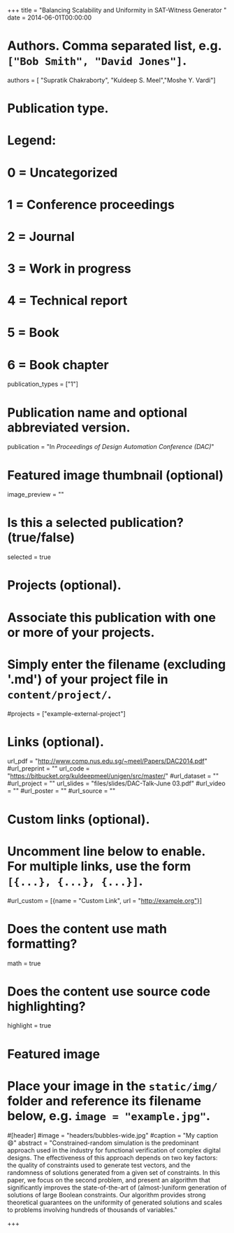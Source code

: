 +++
title = "Balancing Scalability and Uniformity in SAT-Witness Generator "
date = 2014-06-01T00:00:00

# Authors. Comma separated list, e.g. `["Bob Smith", "David Jones"]`.
authors = [ "Supratik Chakraborty", "Kuldeep S. Meel","Moshe Y. Vardi"]

# Publication type.
# Legend:
# 0 = Uncategorized
# 1 = Conference proceedings
# 2 = Journal
# 3 = Work in progress
# 4 = Technical report
# 5 = Book
# 6 = Book chapter
publication_types = ["1"]

# Publication name and optional abbreviated version.
publication = "In *Proceedings of Design Automation Conference (DAC)*"


# Featured image thumbnail (optional)
image_preview = ""

# Is this a selected publication? (true/false)
selected = true

# Projects (optional).
#   Associate this publication with one or more of your projects.
#   Simply enter the filename (excluding '.md') of your project file in `content/project/`.
#projects = ["example-external-project"]


# Links (optional).
url_pdf = "http://www.comp.nus.edu.sg/~meel/Papers/DAC2014.pdf"
#url_preprint = ""
url_code = "https://bitbucket.org/kuldeepmeel/unigen/src/master/"
#url_dataset = ""
#url_project = ""
url_slides = "files/slides/DAC-Talk-June 03.pdf"
#url_video = ""
#url_poster = ""
#url_source = ""

# Custom links (optional).
#   Uncomment line below to enable. For multiple links, use the form `[{...}, {...}, {...}]`.
#url_custom = [{name = "Custom Link", url = "http://example.org"}]

# Does the content use math formatting?
math = true

# Does the content use source code highlighting?
highlight = true

# Featured image
# Place your image in the `static/img/` folder and reference its filename below, e.g. `image = "example.jpg"`.
#[header]
#image = "headers/bubbles-wide.jpg"
#caption = "My caption :smile:"
abstract = "Constrained-random simulation is the predominant approach used in the industry for functional verification of complex digital designs. The effectiveness of this approach depends on two key factors: the quality of constraints used to generate test vectors, and the randomness of solutions generated from a given set of constraints. In this paper, we focus on the second problem, and present an algorithm that significantly improves the state-of-the-art of (almost-)uniform generation of solutions of large Boolean constraints. Our algorithm provides strong theoretical guarantees on the uniformity of generated solutions and scales to problems involving hundreds of thousands of variables."

+++
